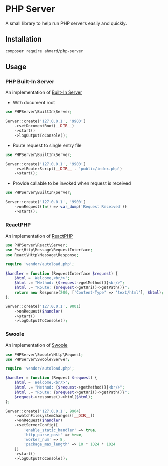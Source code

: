 # PHP Server
A small library to help run PHP servers easily and quickly. 

## Installation
```
composer require ahmard/php-server
```

## Usage
### PHP Built-In Server
An implementation of [Built-In Server](https://www.php.net/manual/en/features.commandline.webserver.php)

- With document root
```php
use PHPServer\BuiltIn\Server;

Server::create('127.0.0.1', '9900')
    ->setDocumentRoot(__DIR__)
    ->start()
    ->logOutputToConsole();
```

- Route request to single entry file
```php
use PHPServer\BuiltIn\Server;

Server::create('127.0.0.1', '9900')
    ->setRouterScript(__DIR__ . 'public/index.php')
    ->start();
```

- Provide callable to be invoked when request is received
```php
use PHPServer\BuiltIn\Server;

Server::create('127.0.0.1', '9900')
    ->onRequest(fn() => var_dump('Request Received'))
    ->start();
```


### ReactPHP
An implementation of [ReactPHP](https://reactphp.org)

```php
use PHPServer\React\Server;
use Psr\Http\Message\RequestInterface;
use React\Http\Message\Response;

require 'vendor/autoload.php';

$handler = function (RequestInterface $request) {
    $html = 'Welcome,<br/>';
    $html .= "Method: {$request->getMethod()}<br/>";
    $html .= "Route: {$request->getUri()->getPath()}";
    return new Response(200, ['Content-Type' => 'text/html'], $html);
};

Server::create('127.0.0.1', 9001)
    ->onRequest($handler)
    ->start()
    ->logOutputToConsole();
```

### Swoole
An implementation of [Swoole](https://swoole.co.uk)

```php
use PHPServer\Swoole\Http\Request;
use PHPServer\Swoole\Server;

require 'vendor/autoload.php';

$handler = function (Request $request) {
    $html = 'Welcome,<br/>';
    $html .= "Method: {$request->getMethod()}<br/>";
    $html .= "Route: {$request->getUri()->getPath()}";
    $request->response()->html($html);
};

Server::create('127.0.0.1', 9904)
    ->watchFilesystemChanges([__DIR__])
    ->onRequest($handler)
    ->setServerConfig([
        'enable_static_handler' => true,
        'http_parse_post' => true,
        'worker_num' => 8,
        'package_max_length' => 10 * 1024 * 1024
    ])
    ->start()
    ->logOutputToConsole();
```